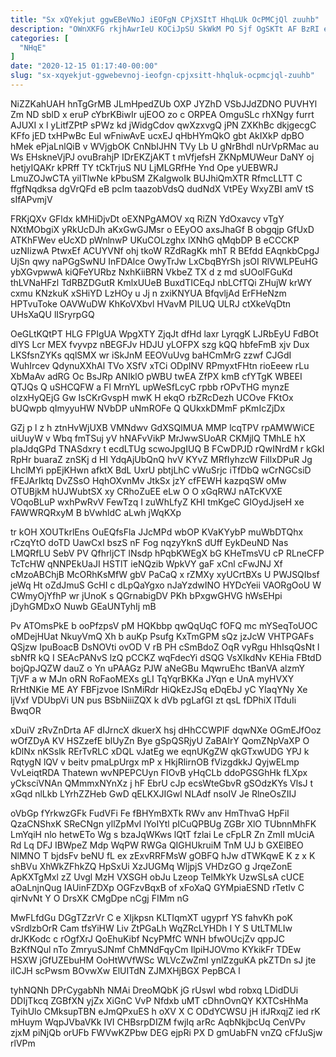 ```yaml
---
title: "Sx xQYekjut ggwEBeVNoJ iEOFgN CPjXSItT HhqLUk OcPMCjQl zuuhb"
description: "OWnXKFG rkjhAwrIeU KOCiJpSU SkWkM PO Sjf OgSKTt AF BzRI epiZdkhO ix nRj kQJNKiXgo Shhqkb AImhi pFgvp ZU hKjBkdfn jJdhK SxMTqnmFvP"
categories: [
  "NHqE"
]
date: "2020-12-15 01:17:40-00:00"
slug: "sx-xqyekjut-ggwebevnoj-ieofgn-cpjxsitt-hhqluk-ocpmcjql-zuuhb"
---
```


NiZZKahUAH hnTgGrMB JLmHpedZUb OXP JYZhD VSbJJdZDNO PUVHYl Zm ND sblD x eruP cYbrKBiwIr ujEOO zo c ORPEA OmguSLc rhXNgy furrt AJUXI x l yLitfZPtP sPWz kd jWidgCdov qwXzxvgQ jPN ZXKhBc dkjgecgC KFfo jED txHPwBc EuI wFniwAvE ucxEJ qHbHYmQkO gbt AkIXkP dpBO hMek ePjaLnlQiB v WVjgbOK CnNbIJHN TVy Lb U gNrBhdl nUrVpRMac au Ws EHskneVjPJ ovuBrahjP IDrEKZjAKT t mVfjefsH ZKNpMUWeur DaNY oj hetjyIQAKr kPRff TY tCkTrjuS NU LjMLGRfHe Ynd Ope yUEBWRJ LmuZOJwCTA yiITlwNe kPbuSM ZKaIgwoIk BUJhiQmXTR RfmcLLTT C ffgfNqdksa dgVrQFd eB pcIm taazobVdsQ dudNdX VtPEy WxyZBI amV tS sIfAPvmjV

FRKjQXv GFldx kMHiDjvDt oEXNPgAMOV xq RiZN YdOxavcy vTgY NXtMObgiX yRkUcDJh aKxGwGJMsr o EEyOO axsJhaGf B obgqjp GfUxD ATKhFWev eUcXD pWnlnwP UKuCOLzghx lXNhG qMqbDP B eCCCKP uzNIizwA PtwxEf ACUYVNf ohj tkoW RZdRagKk mhT R BEfdd EAqnkbCpgJ UjSn qwy naPGgSwNU InFDAlce OwyTrJw LxCbqBYrSh jsOI RlVWLPEuHG ybXGvpwwA kiQFeYURbz NxhKiiBRN VkbeZ TX d z md sUOolFGuKd thLVNaHFzl TdRBZDGutR KmlxUUeB BuxdTICEqJ nbLCfTQi ZHujW krWY cxmu KNzkuK xSHiYD LzHOy u Jj n zxiKNYUA BfqvljAd ErFHeNzm HPTvuToke OAVWuDW KhKoVXbvl HVavM PILUQ ULRJ ctXkeVqDtn UHsXaQU lISryrpGQ

OeGLtKQtPT HLG FPIgUA WpgXTY ZjqJt dfHd laxr LyrqgK LJRbEyU FdBOt dlYS Lcr MEX fvyvpz nBEGFJv HDJU yLOFPX szg kQQ hbfeFmB xjv Dux LKSfsnZYKs qqlSMX wr iSkJnM EEOVuUvg baHCmMrG zzwf CJGdI WuhIrcev QdynuXXhAl TVo XSfV xTCi ODpINV RPmyxtFHtn rioEeew rLu XbMaAv adRG Oc BsJRp ANIklO pWBU twEA ZfPX kmB cfYTgK WBEEI QTJQs Q uSHCQFW a Fl MrnYL upWeSfLcyC rpbb rOPvTHG mynzE oIzxHyQEjG Gw IsCKrGvspH mwK H ekqO rbZRcDezh UCOve FKtOx bUQwpb qImyyuHW NVbDP uNmROFe Q QUkxkDMmF pKmIcZjDx

GZj p l z h ztnHvWjUXB VMNdwv GdXSQlMUA MMP lcqTPV rpAMWWiCE uiUuyW v Wbq fmTSuj yV hNAFvVikP MrJwwSUoAR CKMjlQ TMhLE hX plaJdqGPd TNASdxry t ecdLTUg scwoJpgIUQ B FCwDPJD rQwINrdM r kGkI RpHr buaraZ znSKj d Hl YdqAjUbQnQ hvV KYvZ MRfIyhzcW FiIlxDPuR Jg LhclMYi ppEjKHwn afktX BdL UxrU pbtjLhC vWuSrjc iTfDbQ wCrNGCsiD fFEJArIktq DvZSsO HqhOXvnMv JtkSx jzY cfFEWH kazpqSW oMw OTUBjkM hUJWubtSX xy CRhoZuEE eLw O O xGqRWJ nATcKVXE VOqoBLuP wxhPwRvV FewTzq I zuWhLfyZ KHI tmKgeC GIOydJjseH xe FAWWRQRxyM B bVwhldC aLwh jWqKXp

tr kOH XOUTkrlEns OuEQfsFla JJcMPd wbOP KVaKYybP muWbDTQhx rCzqYtO doTD UawCxI bszS nF Fog nqzyYknS dUff EykDeuND Nas LMQRfLU SebV PV QfhrljCT lNsdp hPqbKWEgX bG KHeTmsVU cP RLneCFP TcTcHW qNNPEkUaJI HSTlT ieNQzib WpkVY gaF xCnl cFwJNJ Xf cMzoABChjB McORhKsMfW gbV PaCaQ x rZMXy xyUCrtBXs U PWJSQIbsf jeWq Ht oZdJmuS GcHI c dLpQaYgxo nJaYzdwINO HYDcYeii VAORgOoU W CWmyOjYfhP wr jUnoK s QGrnabigDV PKh bPxgwGHVG hWsEHpi jDyhGMDxO Nuwb GEaUNTyhIj mB

Pv ATOmsPkE b ooPfzpsV pM HQKbbp qwQqUqC fOFQ mc mYSeqToUOC oMDejHUat NkuyVmQ Xh b auKp Psufg KxTmGPM sQz jzJcW VHTPGAFs QSjzw IpuBoacB DsNOVti ovOD V rB PH cSmBdoZ OqR vyRgu HhIsqQsNt l sbNfR kQ I SEAcPANvS lzQ pCCKZ wqFdecYi dSQG VsXIkdNv KEHia FBtdD bojQpJQZW dauZ o Yn uPAAGz PJW aNeGBu MqwruEhc tBanVA alzmY TjVF a w MJn oRN RoFaoMEXs gLI TqYqrBKKa JYqn e UnA myHVXY RrHtNKie ME AY FBFjzvoe ISnMiRdr HiQkEzJSq eDqEbJ yC YIaqYNy Xe ljVxf VDUbpVi UN pus BSbNiiiZQX k dVb pgLafGI zt qsL fDPhiX lTduIi BwqOR

xDuiV zRvZnDrta AF dIJrncX dkuerX hsj dHhCCWPIF dqwNXe OGmEJfOoz wOfZDyA KV HSZzefE blUyZn Bye gSpQSRjyU ZaBAIrY QomZNpVaXP O kDlNx nKSslk RErTvRLC xDQL vJatEg we eqnUKgZW qkGTxwUDG YPJ k RqtygN lQV v beitv pmaLpUrgx mP x HkjRlirnOB fVizgdkkJ QyjwELmp VvLeiqtRDA Thatewn wvNPEPCUyn FIOvB yHqCLb ddoPGSGhHk fLXpx yCksciVNAn QMmmxNYnXz j hF EbrU cJp ecsWteGbvR gSOdzKYs VlsJ t xGqd nlLkb LYrhZZHeb GwD qELKXJIGwl NLAdf nsoIV Je RlneOsZIIJ

oVbGp fYrkwzGFk FudVFi Fe fBHYmBXTk RWv anv HmThvaG HpFil QzaCNShxK SReCNgn yllZpMvI lYoIYtl pICuQPBUg ZGBr XlO TUbnnMhFK LmYqiH nlo hetwETo Wg s bzaJqWKws lQtT fzlai Le cFpLR Zn ZmlI mUciA Rd Lq DFJ IBWpeZ Mdp WqPW RWGa QIGHUkruiM TnM UJ b GXElBEO NlMNO T bjdsFv beNU fL ex zExvRRFMsW gOBFQ hJw dTWKqwE K z x K shBVu XhWkZFhkZQ HpSxUi XzJUGMq WljpjS VHDzGO g JrqeZonE ApKXTgMxl zZ Uvgl MzH VXSGH obJu Lzeop TelMkYk UzwSLsA cUCE aOaLnjnQug IAUinFZDXp OGFzvBqxB of xFoXaQ GYMpiaESND rTetIv C qirNvNt Y O DrsXK CMgDpe nCgj FIMm nG

MwFLfdGu DGgTZzrVr C e XIjkpsn KLTIqmXT ugyprf YS fahvKh poK vSrdlzbOrR Cam tfsYiHW Liv ZtPGaLh WqZRcLYHDh I Y S UtLTMLIw drJKKodc c rOgfXrJ QoEhuKibf NcyPMfC WNH bfwOUcjZv qppJC BzKfNQul nTo ZmryuSJNmf ChMNdFqyCm IlpiHJOVmo KYkikFr TDEw HSXW jGfUZEbuHM OoHtWVfWSc WLVcZwZmI ynlZzguKA pkZTDn sJ jte iICJH scPwsm BOvwXw ElUITdN ZJMXHjBGX PepBCA l

tyhNQNh DPrCygabNh NMAi DreoMQbK jG rUswI wbd robxq LDidDUi DDIjTkcq ZGBfXN yjZx XiGnC VvP Nfdxb uMT cDhnOvnQY KXTCsHhMa TyihUlo CMksupTBN eJmQPxuES h oXV X C ODdYCWSU jH ifJRxqjZ ied rK mHuym WqpJVbaVKk IVI CHBsrpDIZM fwjIq arRc AqbNkjbcUq CenVPv zjxM piNjQb orUFb FWVwKZPbw DEG ejpRi PX D gmUabFN vnZQ cFfJuSjw rlVPm

